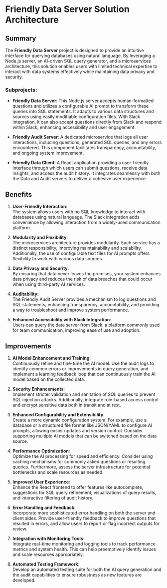 # Friendly Data Server Solution Architecture

## Summary

The **Friendly Data Server** project is designed to provide an intuitive interface for querying databases using natural language. By leveraging a Node.js server, an AI-driven SQL query generator, and a microservices architecture, this solution enables users with limited technical expertise to interact with data systems effectively while maintaining data privacy and security.

### Subprojects:

- **Friendly Data Server**: This Node.js server accepts human-formatted questions and utilizes a configurable AI prompt to transform these queries into SQL statements. It adapts to various data structures and sources using easily modifiable configuration files. With Slack integration, it can also accept questions directly from Slack and respond within Slack, enhancing accessibility and user engagement.

- **Friendly Audit Server**: A dedicated microservice that logs all user interactions, including questions, generated SQL queries, and any errors encountered. This component facilitates transparency, accountability, and ongoing system improvement.

- **Friendly Data Client**: A React application providing a user-friendly interface through which users can submit questions, receive data insights, and access the audit history. It integrates seamlessly with both the Data and Audit servers to deliver a cohesive user experience.

## Benefits

1. **User-Friendly Interaction**:  
   The system allows users with no SQL knowledge to interact with databases using natural language. The Slack integration adds convenience by allowing interaction from a widely-used communication platform.

2. **Modularity and Flexibility**:  
   The microservices architecture provides modularity. Each service has a distinct responsibility, improving maintainability and scalability. Additionally, the use of configurable text files for AI prompts offers flexibility to work with various data sources.

3. **Data Privacy and Security**:  
   By ensuring that data never leaves the premises, your system enhances data privacy and reduces the risk of data breaches that could occur when using third-party AI services.

4. **Auditability**:  
   The Friendly Audit Server provides a mechanism to log questions and SQL statements, enhancing transparency, accountability, and providing a way to troubleshoot and improve system performance.

5. **Enhanced Accessibility with Slack Integration**:  
   Users can query the data server from Slack, a platform commonly used for team communication, improving ease of use and adoption.

## Improvements

1. **AI Model Enhancement and Training**:  
   Continuously refine and fine-tune the AI model. Use the audit logs to identify common errors or improvements in query generation, and implement a learning feedback loop that can continuously train the AI model based on the collected data.

2. **Security Enhancements**:  
   Implement stricter validation and sanitation of SQL queries to prevent SQL injection attacks. Additionally, integrate role-based access control and encrypt sensitive data both in transit and at rest.

3. **Enhanced Configurability and Extensibility**:  
   Create a more dynamic configuration system. For example, use a database or a structured file format like JSON/YAML to configure AI prompts, allowing easier updates and version control. Consider supporting multiple AI models that can be switched based on the data source.

4. **Performance Optimization**:  
   Optimize the AI processing for speed and efficiency. Consider using caching mechanisms for commonly asked questions or resulting queries. Furthermore, assess the server infrastructure for potential bottlenecks and scale resources as needed.

5. **Improved User Experience**:  
   Enhance the React frontend to offer features like autocomplete, suggestions for SQL query refinement, visualizations of query results, and interactive filtering of audit history.

6. **Error Handling and Feedback**:  
   Incorporate more sophisticated error handling on both the server and client sides. Provide user-friendly feedback to improve questions that resulted in errors, and allow users to report or flag incorrect outputs for review.

7. **Integration with Monitoring Tools**:  
   Integrate real-time monitoring and logging tools to track performance metrics and system health. This can help preemptively identify issues and scale resources appropriately.

8. **Automated Testing Framework**:  
   Develop an automated testing suite for both the AI query generation and the audit capabilities to ensure robustness as new features are developed.